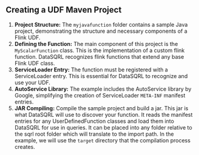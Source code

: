 ## Creating a UDF Maven Project

1. **Project Structure:** The `myjavafunction` folder contains a sample Java project, demonstrating the structure and necessary components of a Flink UDF.
2. **Defining the Function:** The main component of this project is the `MyScalarFunction` class.
   This is the implementation of a custom flink function. DataSQRL recognizes flink functions that extend any base Flink UDF class.
3. **ServiceLoader Entry:** The function must be registered with a ServiceLoader entry. This is essential for DataSQRL to recognize and use your UDF.
4. **AutoService Library:** The example includes the AutoService library by Google, simplifying the creation of ServiceLoader `META-INF` manifest entries.
5. **JAR Compiling:** Compile the sample project and build a jar. This jar is what DataSQRL will use to discover your function.
   It reads the manifest entries for any UserDefinedFunction classes and load them into DataSQRL for use in queries.
   It can be placed into any folder relative to the sqrl root folder which will translate to the import path.
   In the example, we will use the `target` directory that the compilation process creates.
